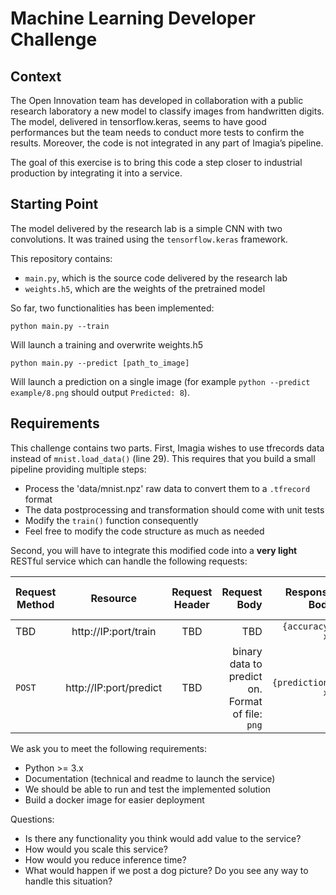 # Machine Learning Developer Challenge
## Context
The Open Innovation team has developed in collaboration with a public research laboratory a new model to classify images from handwritten digits. The model, delivered in tensorflow.keras, seems to have good performances but the team needs to conduct more tests to confirm the results.
Moreover, the code is not integrated in any part of Imagia’s pipeline.

The goal of this exercise is to bring this code a step closer to industrial production by integrating it into a service.

## Starting Point
The model delivered by the research lab is a simple CNN with two convolutions. It was trained using the `tensorflow.keras` framework.

This repository contains:

* `main.py`, which is the source code delivered by the research lab
* `weights.h5`, which are the weights of the pretrained model

So far, two functionalities has been implemented:
```
python main.py --train
```

Will launch a training and overwrite weights.h5
```
python main.py --predict [path_to_image]
```

Will launch a prediction on a single image (for example `python --predict example/8.png` should output `Predicted: 8`).

## Requirements

This challenge contains two parts. First, Imagia wishes to use tfrecords data instead of `mnist.load_data()` (line 29). This requires that you build a small pipeline providing multiple steps:
* Process the 'data/mnist.npz' raw data to convert them to a `.tfrecord` format 
* The data postprocessing and transformation should come with unit tests
* Modify the `train()` function consequently
* Feel free to modify the code structure as much as needed

Second, you will have to integrate this modified code into a **very light** RESTful service which can handle the following requests:

| Request Method | Resource | Request Header | Request Body  | Response Body | Response Status Code |
| ------------- |:-------------:|:-------------:| -----:| -----:| -----:|
| TBD | http://IP:port/train | TBD | TBD | `{accuracy: x}` | TBD |
| `POST` | http://IP:port/predict | TBD | binary data to predict on. Format of file: `png` | `{prediction: x}` | TBD |

We ask you to meet the following requirements:
* Python >= 3.x
* Documentation (technical and readme to launch the service)
* We should be able to run and test the implemented solution
* Build a docker image for easier deployment

Questions:
* Is there any functionality you think would add value to the service?
* How would you scale this service?
* How would you reduce inference time?
* What would happen if we post a dog picture? Do you see any way to handle this situation?
